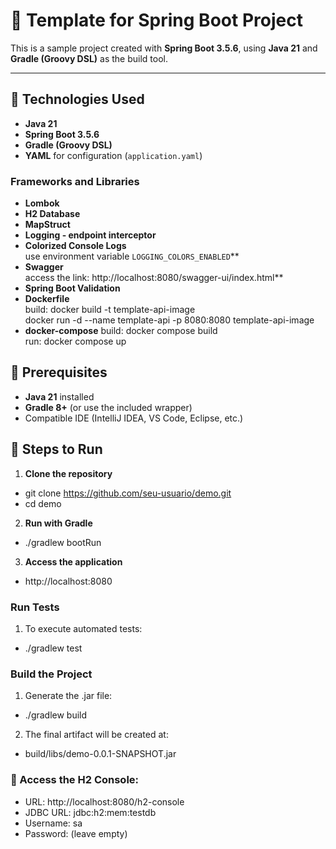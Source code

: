 # 🧩 Template for Spring Boot Project

This is a sample project created with **Spring Boot 3.5.6**, 
using **Java 21** and **Gradle (Groovy DSL)** as the build tool.

---

## 🚀 Technologies Used

- **Java 21**
- **Spring Boot 3.5.6**
- **Gradle (Groovy DSL)**
- **YAML** for configuration (`application.yaml`)

### Frameworks and Libraries

- **Lombok**
- **H2 Database**
- **MapStruct**
- **Logging - endpoint interceptor**
- **Colorized Console Logs**  
  use environment variable `LOGGING_COLORS_ENABLED`**
- **Swagger**  
  access the link: http://localhost:8080/swagger-ui/index.html**
- **Spring Boot Validation**
- **Dockerfile**  
  build: docker build -t template-api-image  
  docker run -d --name template-api -p 8080:8080 template-api-image
- **docker-compose** 
  build: docker compose build  
  run: docker compose up  


## 🔹 Prerequisites
- **Java 21** installed
- **Gradle 8+** (or use the included wrapper)
- Compatible IDE (IntelliJ IDEA, VS Code, Eclipse, etc.)

## 🧰 Steps to Run

1. **Clone the repository**
 - git clone https://github.com/seu-usuario/demo.git
 - cd demo

2. **Run with Gradle**
 - ./gradlew bootRun

3. **Access the application**
 - http://localhost:8080

### Run Tests

1. To execute automated tests:
 - ./gradlew test

### Build the Project

1. Generate the .jar file:
 - ./gradlew build

2. The final artifact will be created at:
 - build/libs/demo-0.0.1-SNAPSHOT.jar

### 💾 Access the H2 Console:
- URL: http://localhost:8080/h2-console
- JDBC URL: jdbc:h2:mem:testdb
- Username: sa
- Password: (leave empty)